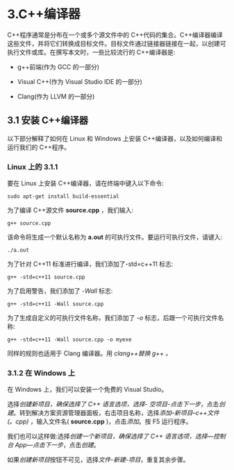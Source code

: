 # 3.C++编译器

C++程序通常是分布在一个或多个源文件中的 C++代码的集合。C++编译器编译这些文件，并将它们转换成目标文件。目标文件通过链接器链接在一起，以创建可执行文件或库。在撰写本文时，一些比较流行的 C++编译器是:

*   g++前端(作为 GCC 的一部分)

*   Visual C++(作为 Visual Studio IDE 的一部分)

*   Clang(作为 LLVM 的一部分)

## 3.1 安装 C++编译器

以下部分解释了如何在 Linux 和 Windows 上安装 C++编译器，以及如何编译和运行我们的 C++程序。

### Linux 上的 3.1.1

要在 Linux 上安装 C++编译器，请在终端中键入以下命令:

```
sudo apt-get install build-essential

```

为了编译 C++源文件 **source.cpp** ，我们输入:

```
g++ source.cpp

```

该命令将生成一个默认名称为 **a.out** 的可执行文件。要运行可执行文件，请键入:

```
./a.out

```

为了针对 C++11 标准进行编译，我们添加了-std=c++11 标志:

```
g++ -std=c++11 source.cpp

```

为了启用警告，我们添加了 *-Wall* 标志:

```
g++ -std=c++11 -Wall source.cpp

```

为了生成自定义的可执行文件名称，我们添加了 *-o* 标志，后跟一个可执行文件名称:

```
g++ -std=c++11 -Wall source.cpp -o myexe

```

同样的规则也适用于 Clang 编译器。用 *clang++替换 *g++* 。*

### 3.1.2 在 Windows 上

在 Windows 上，我们可以安装一个免费的 Visual Studio。

选择*创建新项目，*确保选择了 *C++* 语言选项，选择- *空项目*-点击*下一步*，点击*创建*。转到解决方案资源管理器面板，右击项目名称，选择*添加*–*新项目*–*c++文件(。cpp)* ，输入文件名( **source.cpp** )，点击*添加*。按 F5 运行程序。

我们也可以这样做:选择*创建一个新项目，*确保选择了 *C++* 语言选项，选择—*控制台 App*—点击*下一步*，点击*创建*。

如果*创建新项目*按钮不可见，选择*文件-新建-项目*，重复其余步骤。